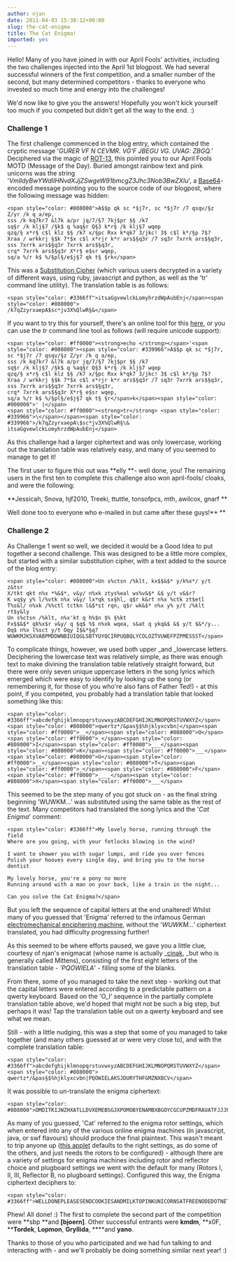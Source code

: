 ```yaml
---
author: njan
date: 2011-04-03 15:38:12+00:00
slug: the-cat-enigma
title: The Cat Enigma!
imported: yes
---
```

Hello! Many of you have joined in with our April Fools' activities, including the two challenges injected into the April 1st blogpost. We had several successful winners of the first competition, and a smaller number of the second, but many determined competitors - thanks to everyone who invested so much time and energy into the challenges!

We'd now like to give you the answers! Hopefully you won't kick yourself too much if you competed but didn't get all the way to the end. :)


### **Challenge 1**


The first challenge commenced in the blog entry, which contained the cryptic message '_GURER VF N CEVMR. VG’F JBEGU VG. UVAG: ZBGQ._' Deciphered via the magic of [ROT-13](http://en.wikipedia.org/wiki/ROT-13), this pointed you to our April Fools MOTD (Message of the Day). Buried amongst rainbow text and pink unicorns was the string '_VmlldyBwYWdlIHNvdXJjZSwgeW91bmcgZ3Jhc3Nob3BwZXIu_', a [Base64](http://en.wikipedia.org/wiki/Base64)-encoded message pointing you to the source code of our blogpost, where the following message was hidden:

    
    <span style="color: #808000">A$$p qk sc *$j7r, sc *$j7r /7 qsqv/§z Z/yr /k q a/ep,
    sss /k kq7kr7 &l7k a/pr jq/7/§7 7kj$pr $§ /k7
    sq§r /k klj§7 /§k$ q %aq§r Q§3 k*r§ /k klj§7 wqep
    qzq/§ x*r§ c$l klz $§ /k7 x/§pc Rxx k*qk7 3/jkc! 3$ c$l k*/§p 7$?
    Xraa / wrkkrj §$k 7*$x c$l x*rjr k*r ars$§q3r /7 sq3r 7xrrk ars$§q3r,
    sss 7xrrk ars$§q3r 7xrrk ars$§q3r,
    crq* 7xrrk ars$§q3r X*r§ e$sr wqep,
    sq/a %/r k$ %/§pl§/e$j§7 qk t§ §rk</span>


This was a [Substitution Cipher](http://en.wikipedia.org/wiki/Substitution_cipher) (which various users decrypted in a variety of different ways, using ruby, javascript and python, as well as the 'tr' command line utility). The translation table is as follows:

    
    
    
    
    <span style="color: #3366ff">itsaGgvewlckLomyhrzdWpAubEnj</span><span style="color: #808000">
    /k7qZzyrxaepA$sc*jv3X%QlwR§&</span>





If you want to try this for yourself, there's an online tool for this [here](http://www.cryptool-online.org/index.php?option=com_content&view=article&id=143&Itemid=166&lang=en), or you can use the _tr_ command line tool as follows (will require unicode support):

    
    <span style="color: #ff0000"><strong>echo </strong></span>'<span style="color: #008000"><span style="color: #339966">A$$p qk sc *$j7r, sc *$j7r /7 qsqv/§z Z/yr /k q a/ep,
    sss /k kq7kr7 &l7k a/pr jq/7/§7 7kj$pr $§ /k7
    sq§r /k klj§7 /§k$ q %aq§r Q§3 k*r§ /k klj§7 wqep
    qzq/§ x*r§ c$l klz $§ /k7 x/§pc Rxx k*qk7 3/jkc! 3$ c$l k*/§p 7$?
    Xraa / wrkkrj §$k 7*$x c$l x*rjr k*r ars$§q3r /7 sq3r 7xrrk ars$§q3r,
    sss 7xrrk ars$§q3r 7xrrk ars$§q3r,
    crq* 7xrrk ars$§q3r X*r§ e$sr wqep,
    sq/a %/r k$ %/§pl§/e$j§7 qk t§ §r</span>k</span><span style="color: #000000">' |</span>
    <span style="color: #ff0000"><strong>tr</strong> <span style="color: #339966">\</span></span><span style="color: #339966">/k7qZzyrxaepA\$sc*jv3X%QlwR§\& itsaGgvewlckLomyhrzdWpAubEnj</span>


As this challenge had a larger ciphertext and was only lowercase, working out the translation table was relatively easy, and many of you seemed to manage to get it!

The first user to figure this out was **elly **- well done, you! The remaining users in the first ten to complete this challenge also won april-fools/ cloaks, and were the following:

**Jessicah, Snova, hjf2010, Treeki, ttuttle, tonsofpcs, mth, awilcox, gnarf
**

Well done too to everyone who e-mailed in but came after these guys!**
**


### **Challenge 2**


As Challenge 1 went so well, we decided it would be a Good Idea to put together a second challenge. This was designed to be a little more complex, but started with a similar substitution cipher, with a text added to the source of the blog entry:

    
    <span style="color: #808000">Un s%ctsn /%klt, kx$$&$* y/k%x*/ y/t z&tsr
    X/tkt qkt n%x *%&$*, v&y/ n%xk ztys%eal ws%v&$* &$ y/t v&$r?
    K vq$y y% l/%vtk n%x v&y/ lx*qk sx§hl, q$r k&rt n%x %ctk zt$etl
    T%s&l/ n%xk /%%ctl tctkn l&$*st rqn, q$r wk&$* n%x y% y/t /%klt rt$y&ly
    Un s%ctsn /%klt, n%x'kt q h%$n $% §%kt
    Fx$$&$* qk%x$r v&y/ q §q$ %$ n%xk wqea, s&at q ykq&$ &$ y/t $&*/y...
    Oq$ n%x l%sct y/t Oqy I$&*§q?
    WUWKMJKSXVABPMDDWNBIUIQGLSBTYUYQCIRPUQBQLYCOLOZTVUWEFPZPMESSST</span>


To complicate things, however, we used both upper _and _lowercase letters. Deciphering the lowercase text was relatively simple, as there was enough text to make divining the translation table relatively straight forward, but there were only seven unique uppercase letters in the song lyrics which emerged which were easy to identify by looking up the song (or remembering it, for those of you who're also fans of Father Ted!) - at this point, if you competed, you probably had a translation table that looked something like this:

    
    <span style="color: #3366ff">abcdefghijklmnopqrstuvwxyzABCDEFGHIJKLMNOPQRSTUVWXYZ</span>
    <span style="color: #808000">qwertz*/&pas§$%hjklyxcvbn|</span><span style="color: #ff0000">__</span><span style="color: #808000">O</span><span style="color: #ff0000">_</span><span style="color: #808000">I</span><span style="color: #ff0000">___</span><span style="color: #808000">K</span><span style="color: #ff0000">___</span><span style="color: #808000">U</span><span style="color: #ff0000">__</span><span style="color: #808000">T</span><span style="color: #ff0000">_</span><span style="color: #808000">F</span><span style="color: #ff0000">____</span><span style="color: #808000">X</span><span style="color: #ff0000">___</span>


This seemed to be the step many of you got stuck on - as the final string beginning 'WUWKM...' was substituted using the same table as the rest of the text. Many competitors had translated the song lyrics and the '_Cat Enigma_' comment:

    
    <span style="color: #3366ff">My lovely horse, running through the field
    Where are you going, with your fetlocks blowing in the wind?
    
    I want to shower you with sugar lumps, and ride you over fences
    Polish your hooves every single day, and bring you to the horse dentist
    
    My lovely horse, you're a pony no more
    Running around with a man on your back, like a train in the night...
    
    Can you solve the Cat Enigma?</span>


But you left the sequence of capital letters at the end unaltered! Whilst many of you guessed that 'Enigma' referred to the infamous German [electromechanical enciphering machine](http://en.wikipedia.org/wiki/Enigma_machine), without the '_WUWKM...'_ ciphertext translated, you had difficulty progressing further!

As this seemed to be where efforts paused, we gave you a little clue, courtesy of njan's enigmacat (whose name is actually _[cinak](http://jeremiad.org/cats.shtml), _but who is generally called Mittens), consisting of the first eight letters of the translation table - _'PQOWIELA_' - filling some of the blanks.

From there, some of you managed to take the next step - working out that the capital letters were entered according to a predictable pattern on a qwerty keyboard. Based on the 'O_I' sequence in the partially complete translation table above, we'd hoped that might not be such a big step, but perhaps it was! Tap the translation table out on a qwerty keyboard and see what we mean.

Still - with a little nudging, this was a step that some of you managed to take together (and many others guessed at or were very close to), and with the complete translation table:

    
    
    
    
    <span style="color: #3366ff">abcdefghijklmnopqrstuvwxyzABCDEFGHIJKLMNOPQRSTUVWXYZ</span><span style="color: #808000">
    qwertz*/&pas§$%hjklyxcvbn|PQOWIELAKSJDURYTHFGMZNXBCV</span>





It was possible to un-translate the enigma ciphertext:

    
    <span style="color: #808000">DMDITKIJWZHXATLLDVXEMEBSGJXPOMOBYENAMBXBGOYCGCUPZMDFRAUATFJJJP</span>


As many of you guessed, 'Cat' referred to the enigma rotor settings, which when entered into any of the various online enigma machines (in javascript, java, or swf flavours) should produce the final plaintext. This wasn't meant to trip anyone up ([this applet](http://www.enigmaco.de/enigma/enigma.swf) defaults to the right settings, as do some of the others, and just needs the rotors to be configured) - although there are a variety of settings for enigma machines including rotor and reflector choice and plugboard settings we went with the default for many (Rotors I, II, III, Reflector B, no plugboard settings). Configured this way, the Enigma ciphertext deciphers to:

    
    <span style="color: #3366ff">WELLDONEPLEASESENDCOOKIESANDMILKTOPINKUNICORNSATFREENODEDOTNET</span>


Phew! All done! :) The first to complete the second part of the competition were **sbp **and **[bjoern]**. Other successful entrants were **kmdm**, **x0F, ****Tordek**, **Lopmon**, **Gryllida**, ****and **yano**.

Thanks to those of you who participated and we had fun talking to and interacting with - and we'll probably be doing something similar next year! :)
